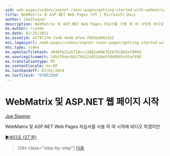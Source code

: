 ```yaml
---
uid: web-pages/videos/aspnet-razor-pages/getting-started-with-webmatrix-and-aspnet-web-pages
title: WebMatrix 및 ASP.NET Web Pages 시작 | Microsoft Docs
author: JoeStagner
description: WebMatrix 및 ASP.NET Web Pages 자습서를 사용 하 여 시작에 비디오 하겠지만
ms.author: riande
ms.date: 02/25/2011
ms.assetid: 427471f0-7ad8-4e48-87ee-f693bd082423
msc.legacyurl: /web-pages/videos/aspnet-razor-pages/getting-started-with-webmatrix-and-aspnet-web-pages
msc.type: video
ms.openlocfilehash: 4946fb22a5f18ccc3882a60876287b1082ef806d
ms.sourcegitcommit: 24b1f6decbb17bb22a45166e5fdb0845c65af498
ms.translationtype: MT
ms.contentlocale: ko-KR
ms.lasthandoff: 03/01/2019
ms.locfileid: "57052350"
---
```

<a name="getting-started-with-webmatrix-and-aspnet-web-pages"></a>WebMatrix 및 ASP.NET 웹 페이지 시작
====================
[Joe Stagner](https://github.com/JoeStagner)

WebMatrix 및 ASP.NET Web Pages 자습서를 사용 하 여 시작에 비디오 하겠지만

[&#9654;비디오 (27 분)](https://channel9.msdn.com/Blogs/ASP-NET-Site-Videos/getting-started-with-webmatrix-and-aspnet-web-pages)

> [!div class="step-by-step"]
> [다음](introduction-to-aspnet-web-programming-using-the-razor-syntax.md)
